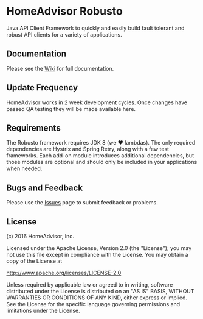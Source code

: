# HomeAdvisor Robusto
Java API Client Framework to quickly and easily build fault tolerant and robust API clients for a variety of applications.

## Documentation

Please see the [Wiki](https://github.com/HomeAdvisor/Robusto/wiki) for full documentation.

## Update Frequency

HomeAdvisor works in 2 week development cycles. Once changes have passed QA testing they will be made available here.

## Requirements

The Robusto framework requires JDK 8 (we :heart: lambdas). The only required dependencies are Hystrix and Spring Retry, along with a few test frameworks. Each add-on module introduces additional dependencies, but those modules are optional and should only be included in your applications when needed.

## Bugs and Feedback

Please use the [Issues](https://github.com/HomeAdvisor/Robusto/issues) page to submit feedback or problems.

## License

(c) 2016 HomeAdvisor, Inc.

Licensed under the Apache License, Version 2.0 (the "License"); you may not use this file except in compliance with the License. You may obtain a copy of the License at

http://www.apache.org/licenses/LICENSE-2.0

Unless required by applicable law or agreed to in writing, software distributed under the License is distributed on an "AS IS" BASIS, WITHOUT WARRANTIES OR CONDITIONS OF ANY KIND, either express or implied. See the License for the specific language governing permissions and limitations under the License.

